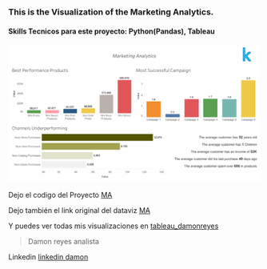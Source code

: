 ### This is the Visualization of the Marketing Analytics.
#### Skills Tecnicos para este proyecto: Python(Pandas), Tableau

![Image 1](https://github.com/DamonReyes/Portfolio_Projects/blob/main/Screenshots/Dashboard%201.png)

Dejo el codigo del Proyecto [MA](https://github.com/DamonReyes/Portfolio_Projects/blob/main/Python/Marketing%20Analytics%20Project.ipynb)

Dejo también el link original del dataviz [MA](https://public.tableau.com/app/profile/damon.reyes/viz/MarketingAnalytics_16236987172640/Dashboard1)

Y puedes ver todas mis visualizaciones en [tableau_damonreyes](https://public.tableau.com/profile/damon.reyes#!/)

> Damon reyes analista

Linkedin [linkedin damon](https://www.linkedin.com/in/damon-reyes/)
